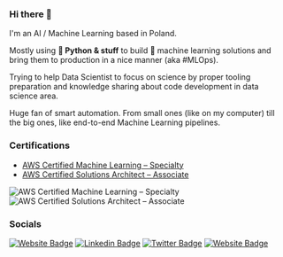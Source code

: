 ### Hi there 👋

I'm an AI / Machine Learning based in Poland.

Mostly using **🐍 Python & stuff** to build 🤖 machine learning solutions and bring them to production in a nice manner (aka #MLOps).

Trying to help Data Scientist to focus on science by proper tooling preparation and knowledge sharing about code development in data science area.

Huge fan of smart automation. From small ones (like on my computer) till the big ones, like end-to-end Machine Learning pipelines.


### Certifications
- [AWS Certified Machine Learning – Specialty](https://www.credly.com/badges/f3cf079e-0073-45c0-b24e-07c7c34a41bc/public_url)
- [AWS Certified Solutions Architect – Associate](https://www.credly.com/badges/794564ef-6c02-4c59-a26c-9e5e00f3c6ca/public_url)

![AWS Certified Machine Learning – Specialty](https://uczymymaszyny.pl/wp-content/uploads/2021/07/aws-certified-machine-learning-specialty.png)
![AWS Certified Solutions Architect – Associate](https://uczymymaszyny.pl/wp-content/uploads/2021/07/aws-certified-solutions-architect-associate.png)

### Socials

[![Website Badge](https://img.shields.io/badge/uczymymaszyny.pl-3b5998?style=flat-square&logo=google-chrome&logoColor=white)](https://uczymymaszyny.pl) 
[![Linkedin Badge](https://img.shields.io/badge/-klyda-0e76a8?style=flat-square&logo=Linkedin&logoColor=white)](https://www.linkedin.com/in/klyda/) 
[![Twitter Badge](https://img.shields.io/badge/-k____lyda-00acee?style=flat-square&logo=Twitter&logoColor=white)](https://twitter.com/k__lyda/) 
[![Website Badge](https://img.shields.io/badge/tailored.ml-3b5998?style=flat-square&logo=google-chrome&logoColor=white)](https://tailored.ml) 
